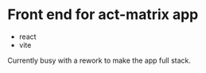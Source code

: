 # Front end for act-matrix app

- react
- vite

Currently busy with a rework to make the app full stack.


